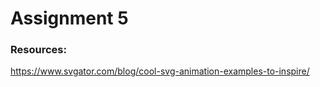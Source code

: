 # Assignment 5 
### Resources: 
https://www.svgator.com/blog/cool-svg-animation-examples-to-inspire/
